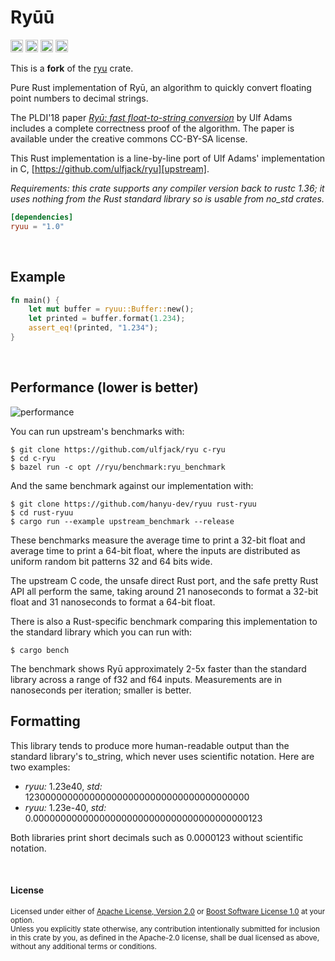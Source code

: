 # Ryūū

[<img alt="github" src="https://img.shields.io/badge/github-hanyu%20dev/ryuu-8da0cb?style=for-the-badge&labelColor=555555&logo=github" height="20">](https://github.com/hanyu-dev/ryuu)
[<img alt="crates.io" src="https://img.shields.io/crates/v/ryuu.svg?style=for-the-badge&color=fc8d62&logo=rust" height="20">](https://crates.io/crates/ryuu)
[<img alt="docs.rs" src="https://img.shields.io/badge/docs.rs-ryuu-66c2a5?style=for-the-badge&labelColor=555555&logo=docs.rs" height="20">](https://docs.rs/ryuu)
[<img alt="build status" src="https://img.shields.io/github/actions/workflow/status/hanyu-dev/ryuu/ci.yml?branch=master&style=for-the-badge" height="20">](https://github.com/hanyu-dev/ryuu/actions?query=branch%3Amaster)

This is a **fork** of the [ryu](https://crates.io/crates/ryu) crate.

Pure Rust implementation of Ryū, an algorithm to quickly convert floating point
numbers to decimal strings.

The PLDI'18 paper [*Ryū: fast float-to-string conversion*][paper] by Ulf Adams
includes a complete correctness proof of the algorithm. The paper is available
under the creative commons CC-BY-SA license.

This Rust implementation is a line-by-line port of Ulf Adams' implementation in
C, [https://github.com/ulfjack/ryu][upstream].

*Requirements: this crate supports any compiler version back to rustc 1.36; it
uses nothing from the Rust standard library so is usable from no_std crates.*

[paper]: https://dl.acm.org/citation.cfm?id=3192369
[upstream]: https://github.com/ulfjack/ryu/tree/77e767f5e056bab96e895072fc21618ecff2f44b

```toml
[dependencies]
ryuu = "1.0"
```

<br>

## Example

```rust
fn main() {
    let mut buffer = ryuu::Buffer::new();
    let printed = buffer.format(1.234);
    assert_eq!(printed, "1.234");
}
```

<br>

## Performance (lower is better)

![performance](https://raw.githubusercontent.com/hanyu-dev/ryuu/master/performance.png)

You can run upstream's benchmarks with:

```console
$ git clone https://github.com/ulfjack/ryu c-ryu
$ cd c-ryu
$ bazel run -c opt //ryu/benchmark:ryu_benchmark
```

And the same benchmark against our implementation with:

```console
$ git clone https://github.com/hanyu-dev/ryuu rust-ryuu
$ cd rust-ryuu
$ cargo run --example upstream_benchmark --release
```

These benchmarks measure the average time to print a 32-bit float and average
time to print a 64-bit float, where the inputs are distributed as uniform random
bit patterns 32 and 64 bits wide.

The upstream C code, the unsafe direct Rust port, and the safe pretty Rust API
all perform the same, taking around 21 nanoseconds to format a 32-bit float and
31 nanoseconds to format a 64-bit float.

There is also a Rust-specific benchmark comparing this implementation to the
standard library which you can run with:

```console
$ cargo bench
```

The benchmark shows Ryū approximately 2-5x faster than the standard library
across a range of f32 and f64 inputs. Measurements are in nanoseconds per
iteration; smaller is better.

## Formatting

This library tends to produce more human-readable output than the standard
library's to\_string, which never uses scientific notation. Here are two
examples:

- *ryuu:* 1.23e40, *std:* 12300000000000000000000000000000000000000
- *ryuu:* 1.23e-40, *std:* 0.000000000000000000000000000000000000000123

Both libraries print short decimals such as 0.0000123 without scientific
notation.

<br>

#### License

<sup>
Licensed under either of <a href="LICENSE-APACHE">Apache License, Version
2.0</a> or <a href="LICENSE-BOOST">Boost Software License 1.0</a> at your
option.
</sup>

<br>

<sub>
Unless you explicitly state otherwise, any contribution intentionally submitted
for inclusion in this crate by you, as defined in the Apache-2.0 license, shall
be dual licensed as above, without any additional terms or conditions.
</sub>
